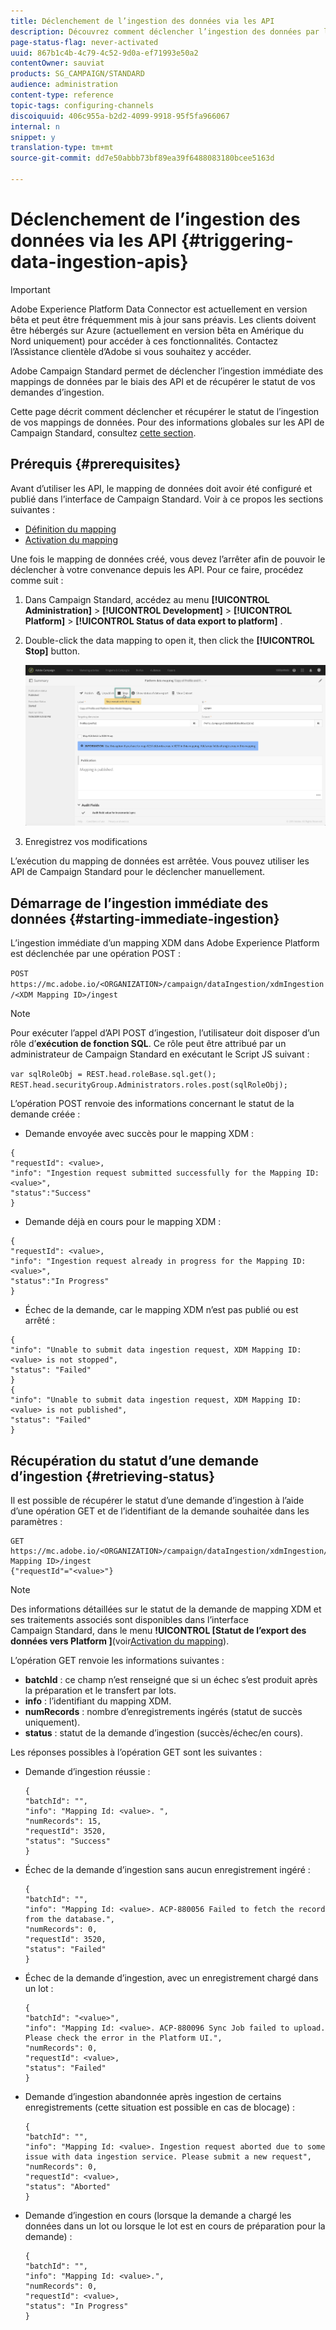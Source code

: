 ```yaml
---
title: Déclenchement de l’ingestion des données via les API
description: Découvrez comment déclencher l’ingestion des données par le biais des API.
page-status-flag: never-activated
uuid: 867b1c4b-4c79-4c52-9d0a-ef71993e50a2
contentOwner: sauviat
products: SG_CAMPAIGN/STANDARD
audience: administration
content-type: reference
topic-tags: configuring-channels
discoiquuid: 406c955a-b2d2-4099-9918-95f5fa966067
internal: n
snippet: y
translation-type: tm+mt
source-git-commit: dd7e50abbb73bf89ea39f6488083180bcee5163d

---
```



# Déclenchement de l’ingestion des données via les API {#triggering-data-ingestion-apis}

>[!IMPORTANT]
>
>Adobe Experience Platform Data Connector est actuellement en version bêta et peut être fréquemment mis à jour sans préavis. Les clients doivent être hébergés sur Azure (actuellement en version bêta en Amérique du Nord uniquement) pour accéder à ces fonctionnalités. Contactez l’Assistance clientèle d’Adobe si vous souhaitez y accéder.

Adobe Campaign Standard permet de déclencher l’ingestion immédiate des mappings de données par le biais des API et de récupérer le statut de vos demandes d’ingestion.

Cette page décrit comment déclencher et récupérer le statut de l’ingestion de vos mappings de données. Pour des informations globales sur les API de Campaign Standard, consultez [cette section](../../api/using/about-campaign-standard-apis.md).

## Prérequis {#prerequisites}

Avant d’utiliser les API, le mapping de données doit avoir été configuré et publié dans l’interface de Campaign Standard. Voir à ce propos les sections suivantes :

* [Définition du mapping](../../developing/using/aep-mapping-definition.md)
* [Activation du mapping](../../developing/using/aep-mapping-activation.md)

Une fois le mapping de données créé, vous devez l’arrêter afin de pouvoir le déclencher à votre convenance depuis les API. Pour ce faire, procédez comme suit :

1. Dans Campaign Standard, accédez au menu **[!UICONTROL Administration]** > **[!UICONTROL Development]** > **[!UICONTROL Platform]** > **[!UICONTROL Status of data export to platform]** .

1. Double-click the data mapping to open it, then click the **[!UICONTROL Stop]** button.

   ![](assets/aep_datamapping_stop.png)

1. Enregistrez vos modifications

L’exécution du mapping de données est arrêtée. Vous pouvez utiliser les API de Campaign Standard pour le déclencher manuellement.

## Démarrage de l’ingestion immédiate des données {#starting-immediate-ingestion}

L’ingestion immédiate d’un mapping XDM dans Adobe Experience Platform est déclenchée par une opération POST :

`POST https://mc.adobe.io/<ORGANIZATION>/campaign/dataIngestion/xdmIngestion/<XDM Mapping ID>/ingest`

>[!NOTE]
>
>Pour exécuter l’appel d’API POST d’ingestion, l’utilisateur doit disposer d’un rôle d’**exécution de fonction SQL**. Ce rôle peut être attribué par un administrateur de Campaign Standard en exécutant le Script JS suivant :
>
>`var sqlRoleObj = REST.head.roleBase.sql.get();
REST.head.securityGroup.Administrators.roles.post(sqlRoleObj);`

L’opération POST renvoie des informations concernant le statut de la demande créée :

* Demande envoyée avec succès pour le mapping XDM :

```
{
"requestId": <value>,
"info": "Ingestion request submitted successfully for the Mapping ID: <value>",
"status":"Success"
}
```

* Demande déjà en cours pour le mapping XDM :

```
{
"requestId": <value>,
"info": "Ingestion request already in progress for the Mapping ID: <value>",
"status":"In Progress"
}
```

* Échec de la demande, car le mapping XDM n’est pas publié ou est arrêté :

```
{
"info": "Unable to submit data ingestion request, XDM Mapping ID: <value> is not stopped",
"status": "Failed"
}
{
"info": "Unable to submit data ingestion request, XDM Mapping ID: <value> is not published",
"status": "Failed"
}
```

## Récupération du statut d’une demande d’ingestion {#retrieving-status}

Il est possible de récupérer le statut d’une demande d’ingestion à l’aide d’une opération GET et de l’identifiant de la demande souhaitée dans les paramètres :

```
GET https://mc.adobe.io/<ORGANIZATION>/campaign/dataIngestion/xdmIngestion/<XDM Mapping ID>/ingest
{"requestId"="<value>"}
```

>[!NOTE]
Des informations détaillées sur le statut de la demande de mapping XDM et ses traitements associés sont disponibles dans l’interface Campaign Standard, dans le menu **!UICONTROL [Statut de l’export des données vers Platform ]**(voir[Activation du mapping](../../developing/using/aep-mapping-activation.md)).

L’opération GET renvoie les informations suivantes :

* **batchId** : ce champ n’est renseigné que si un échec s’est produit après la préparation et le transfert par lots.
* **info** : l’identifiant du mapping XDM.
* **numRecords** : nombre d’enregistrements ingérés (statut de succès uniquement).
* **status** : statut de la demande d’ingestion (succès/échec/en cours).

Les réponses possibles à l’opération GET sont les suivantes :

* Demande d’ingestion réussie :

   ```
   {
   "batchId": "",
   "info": "Mapping Id: <value>. ",
   "numRecords": 15,
   "requestId": 3520,
   "status": "Success"
   }
   ```

* Échec de la demande d’ingestion sans aucun enregistrement ingéré :

   ```
   {
   "batchId": "",
   "info": "Mapping Id: <value>. ACP-880056 Failed to fetch the record from the database.",
   "numRecords": 0,
   "requestId": 3520,
   "status": "Failed"
   }
   ```

* Échec de la demande d’ingestion, avec un enregistrement chargé dans un lot :

   ```
   {
   "batchId": "<value>",
   "info": "Mapping Id: <value>. ACP-880096 Sync Job failed to upload. Please check the error in the Platform UI.",
   "numRecords": 0,
   "requestId": <value>,
   "status": "Failed"
   }
   ```

* Demande d’ingestion abandonnée après ingestion de certains enregistrements (cette situation est possible en cas de blocage) :

   ```
   {
   "batchId": "",
   "info": "Mapping Id: <value>. Ingestion request aborted due to some issue with data ingestion service. Please submit a new request",
   "numRecords": 0,
   "requestId": <value>,
   "status": "Aborted"
   }
   ```

* Demande d’ingestion en cours (lorsque la demande a chargé les données dans un lot ou lorsque le lot est en cours de préparation pour la demande) :

   ```
   {
   "batchId": "",
   "info": "Mapping Id: <value>.",
   "numRecords": 0,
   "requestId": <value>,
   "status": "In Progress"
   }
   ```
